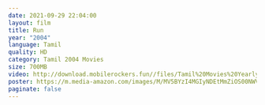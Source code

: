 ```yaml
---
date: 2021-09-29 22:04:00
layout: film
title: Run
year: "2004"
language: Tamil
quality: HD
category: Tamil 2004 Movies
size: 700MB
video: http://download.mobilerockers.fun//files/Tamil%20Movies%20Yearly%20Collections/Tamil%202004%20Collections/Run%20(2004)/Run%20(2004)%20Full%20Movies/Run%20(2004)%20HDRip/Run%20(2004)%20HDRip%20Single%20Part.mp4
poster: https://m.media-amazon.com/images/M/MV5BYzI4MGIyNDEtMmZiOS00NWVmLThmNGYtMjQ1YWIxODUxMjg1XkEyXkFqcGdeQXVyODE5NzE3OTE@._V1_.jpg
paginate: false
---
```

